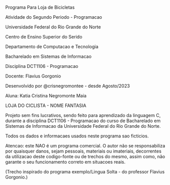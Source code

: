 Programa Para Loja de Bicicletas

Atividade do Segundo Periodo - Programacao

Universidade Federal do Rio Grande do Norte

Centro de Ensino Superior do Serido

Departamento de Computacao e Tecnologia

Bacharelado em Sistemas de Informacao

Disciplina DCT1106 - Programacao

Docente: Flavius Gorgonio

Desenvolvido por @crisnegromontee - desde Agosto/2023

Aluna: Katia Cristina Negromonte Maia



LOJA DO CICLISTA - NOME FANTASIA

Projeto sem fins lucrativos, sendo feito para aprendizado da linguagem C, durante a disciplina DCT1106 - Programacao do curso de Bacharelado em Sistemas de Informacao da Universidade Federal do Rio Grande do Norte.

Todos os dados e informacaes usados ​​neste programa sao ficticios.

Atencao: este NAO é um programa comercial. O autor não se responsabiliza por quaisquer danos, sejam pessoais, materiais ou imateriais, decorrentes da utilizacao deste codigo-fonte ou de trechos do mesmo, assim como, não garante o seu funcionamento correto em situacoes reais.

(Trecho inspirado do programa exemplo/Lingua Solta - do professor Flavius Gorgonio.)
